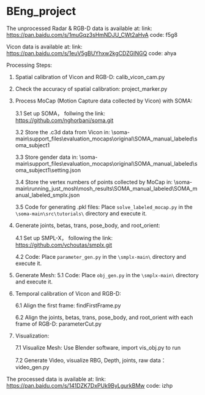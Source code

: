 # BEng_project

The unprocessed Radar & RGB-D data is available at:
link: https://pan.baidu.com/s/1muGqz3sHmNDJU_CWt2aHvA
code: f5g8

Vicon data is available at:
link: https://pan.baidu.com/s/1euV5gBUYhxw2kgCDZGINGQ
code: ahya

Processing Steps:
1. Spatial calibration of Vicon and RGB-D: calib_vicon_cam.py
2. Check the accuracy of spatial calibration: project_marker.py
3. Process MoCap (Motion Capture data collected by Vicon) with SOMA:
   
   3.1 Set up SOMA， follwing the link: https://github.com/nghorbani/soma.git
   
   3.2 Store the .c3d data from Vicon in: \soma-main\support_files\evaluation_mocaps\original\SOMA_manual_labeled\soma_subject1
   
   3.3 Store gender data in: \soma-main\support_files\evaluation_mocaps\original\SOMA_manual_labeled\soma_subject1\setting.json
   
   3.4 Store the vertex numbers of points collected by MoCap in: \soma-main\running_just_mosh\mosh_results\SOMA_manual_labeled\SOMA_manual_labeled_smplx.json
   
   3.5 Code for generating .pkl files: Place `solve_labeled_mocap.py` in the `\soma-main\src\tutorials\` directory and execute it.

4. Generate joints, betas, trans, pose_body, and root_orient:
   
   4.1 Set up SMPL-X， following the link: https://github.com/vchoutas/smplx.git
   
   4.2 Code: Place `parameter_gen.py` in the `\smplx-main\` directory and execute it.

5. Generate Mesh:
   5.1 Code: Place `obj_gen.py` in the `\smplx-main\` directory and execute it.

6. Temporal calibration of Vicon and RGB-D:
   
   6.1 Align the first frame: findFirstFrame.py
   
   6.2 Align the joints, betas, trans, pose_body, and root_orient with each frame of RGB-D: parameterCut.py

7. Visualization:
   
   7.1 Visualize Mesh: Use Blender software, import vis_obj.py to run
   
   7.2 Generate Video, visualize RBG, Depth, joints, raw data：video_gen.py

The processed data is available at:
link: https://pan.baidu.com/s/141DZK7DxPUk9ByLgurkBMw
code: izhp

